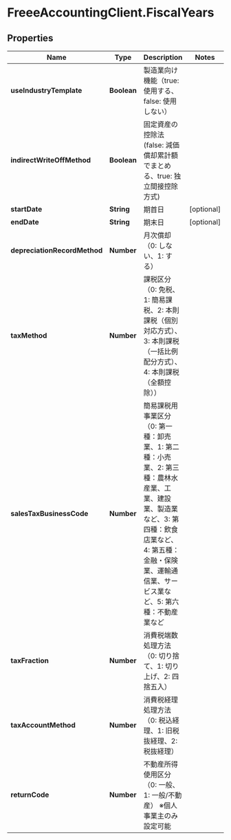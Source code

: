 # FreeeAccountingClient.FiscalYears

## Properties
Name | Type | Description | Notes
------------ | ------------- | ------------- | -------------
**useIndustryTemplate** | **Boolean** | 製造業向け機能（true: 使用する、false: 使用しない） | 
**indirectWriteOffMethod** | **Boolean** | 固定資産の控除法(false: 減価償却累計額でまとめる、true: 独立間接控除方式) | 
**startDate** | **String** | 期首日 | [optional] 
**endDate** | **String** | 期末日 | [optional] 
**depreciationRecordMethod** | **Number** | 月次償却（0: しない、1: する） | 
**taxMethod** | **Number** | 課税区分（0: 免税、1: 簡易課税、2: 本則課税（個別対応方式）、3: 本則課税（一括比例配分方式）、4: 本則課税（全額控除）） | 
**salesTaxBusinessCode** | **Number** | 簡易課税用事業区分（0: 第一種：卸売業、1: 第二種：小売業、2: 第三種：農林水産業、工業、建設業、製造業など、3: 第四種：飲食店業など、4: 第五種：金融・保険業、運輸通信業、サービス業など、5: 第六種：不動産業など | 
**taxFraction** | **Number** | 消費税端数処理方法（0: 切り捨て、1: 切り上げ、2: 四捨五入） | 
**taxAccountMethod** | **Number** | 消費税経理処理方法（0: 税込経理、1: 旧税抜経理、2: 税抜経理） | 
**returnCode** | **Number** | 不動産所得使用区分（0: 一般、1: 一般/不動産） ※個人事業主のみ設定可能 | 



